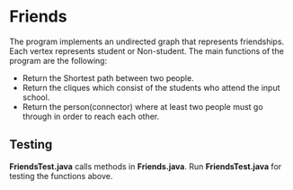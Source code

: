 # Friends
The program implements an undirected graph that represents friendships. Each vertex represents student or Non-student. The main functions of the program are the following:
* Return the Shortest path between two people.
* Return the cliques which consist of the students who attend the input school.
* Return the person(connector) where at least two people must go through in order to reach each other. 

## Testing
**FriendsTest.java** calls methods in **Friends.java**. Run **FriendsTest.java** for testing the functions above. 
